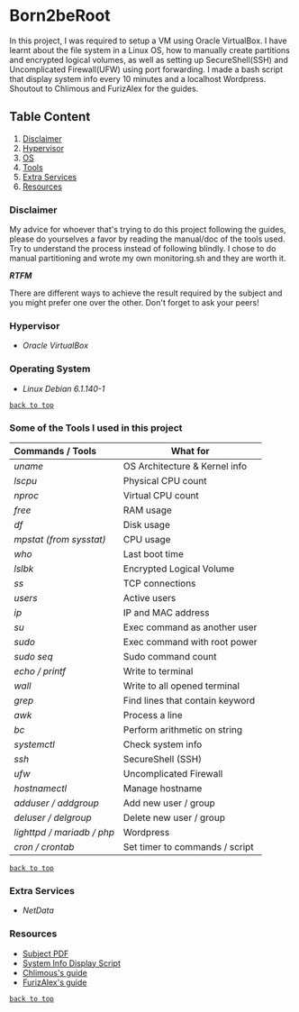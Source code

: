 # Born2beRoot
In this project, I was required to setup a VM using Oracle VirtualBox.
I have learnt about the file system in a Linux OS, how to manually create partitions and encrypted logical volumes,
as well as setting up SecureShell(SSH) and Uncomplicated Firewall(UFW) using port forwarding.
I made a bash script that display system info every 10 minutes and a localhost Wordpress.
Shoutout to Chlimous and FurizAlex for the guides.

## Table Content

1. [Disclaimer](#disclaimer)
2. [Hypervisor](#hypervisor)
3. [OS](#operating-system)
4. [Tools](#some-of-the-tools-i-used-in-this-project)
5. [Extra Services](#extra-services)
6. [Resources](#resources)

### Disclaimer

My advice for whoever that's trying to do this project following the guides, please do yourselves a favor by reading the manual/doc of the tools used.
Try to understand the process instead of following blindly. I chose to do manual partitioning and wrote my own monitoring.sh and they are worth it.

***RTFM***

There are different ways to achieve the result required by the subject and you might prefer one over the other. Don't forget to ask your peers!

### Hypervisor

- *Oracle VirtualBox*

### Operating System

- *Linux Debian 6.1.140-1*

[`back to top`](#born2beroot)

### Some of the Tools I used in this project

| **Commands / Tools**       | **What for**                    |
| :------------------------- | ------------------------------- |
| *uname*                    | OS Architecture & Kernel info   |
| *lscpu*                    | Physical CPU count              |
| *nproc*                    | Virtual CPU count               |
| *free*                     | RAM usage                       |
| *df*                       | Disk usage                      |
| *mpstat (from sysstat)*    | CPU usage                       |
| *who*                      | Last boot time                  |
| *lslbk*                    | Encrypted Logical Volume        |
| *ss*                       | TCP connections                 |
| *users*                    | Active users                    |
| *ip*                       | IP and MAC address              |
| *su*                       | Exec command as another user    |
| *sudo*                     | Exec command with root power    |
| *sudo seq*                 | Sudo command count              |
| *echo / printf*            | Write to terminal               |
| *wall*                     | Write to all opened terminal    |
| *grep*                     | Find lines that contain keyword |
| *awk*                      | Process a line                  |
| *bc*                       | Perform arithmetic on string    |
| *systemctl*                | Check system info               |
| *ssh*                      | SecureShell (SSH)               |
| *ufw*                      | Uncomplicated Firewall          |
| *hostnamectl*              | Manage hostname                 |
| *adduser / addgroup*       | Add new user / group            |
| *deluser / delgroup*       | Delete new user / group         |
| *lighttpd / mariadb / php* | Wordpress                       |
| *cron / crontab*           | Set timer to commands / script  |

[`back to top`](#born2beroot)

### Extra Services

- *NetData*

### Resources

- [Subject PDF](en.subject.pdf "en.subject.pdf")
- [System Info Display Script](monitoring.sh "monitoring.sh")
- [Chlimous's guide](https://github.com/chlimous/42-born2beroot_guide)
- [FurizAlex's guide](https://github.com/FurizAlex/B2BR-Guide)

[`back to top`](#born2beroot)
